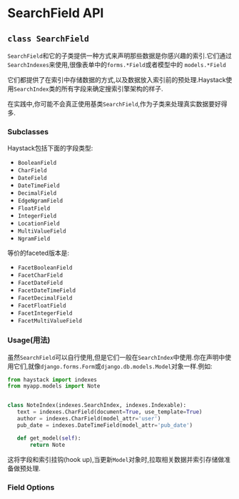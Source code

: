 # SearchField API

## `class SearchField`

`SearchField`和它的子类提供一种方式来声明那些数据是你感兴趣的索引.它们通过`SearchIndexes`来使用,很像表单中的`forms.*Field`或者模型中的  `models.*Field`

它们都提供了在索引中存储数据的方式,以及数据放入索引前的预处理.Haystack使用`SearchIndex`类的所有字段来确定搜索引擎架构的样子.

在实践中,你可能不会真正使用基类`SearchField`,作为子类来处理真实数据要好得多.


### Subclasses

Haystack包括下面的字段类型:

+ `BooleanField`
+ `CharField`
+ `DateField`
+ `DateTimeField`
+ `DecimalField`
+ `EdgeNgramField`
+ `FloatField`
+ `IntegerField`
+ `LocationField`
+ `MultiValueField`
+ `NgramField`

等价的faceted版本是:

+ `FacetBooleanField`
+ `FacetCharField`
+ `FacetDateField`
+ `FacetDateTimeField`
+ `FacetDecimalField`
+ `FacetFloatField`
+ `FacetIntegerField`
+ `FacetMultiValueField`

### Usage(用法)

 虽然`SearchField`可以自行使用,但是它们一般在`SearchIndex`中使用.你在声明中使用它们,就像`django.forms.Form`或`django.db.models.Model`对象一样.例如:
 
 ```py
from haystack import indexes
from myapp.models import Note


class NoteIndex(indexes.SearchIndex, indexes.Indexable):
    text = indexes.CharField(document=True, use_template=True)
    author = indexes.CharField(model_attr='user')
    pub_date = indexes.DateTimeField(model_attr='pub_date')

    def get_model(self):
        return Note
 ```
这将字段和索引挂钩(hook up),当更新`Model`对象时,拉取相关数据并索引存储做准备做预处理.

### Field Options



